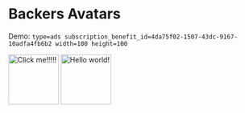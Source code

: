 # Backers Avatars

Demo: `type=ads subscription_benefit_id=4da75f02-1507-43dc-9167-10adfa4fb6b2 width=100 height=100`

<!-- POLAR type=ads id=golgnjnd subscription_benefit_id=4da75f02-1507-43dc-9167-10adfa4fb6b2 width=100 height=100 -->

<a href="https://www.youtube.com/watch?v=dQw4w9WgXcQ"><picture><img src="https://polar.sh/embed/ad?id=63f3a3cc-54ae-45e9-987a-7174364d234e" alt="Click me!!!!!" height="100" width="100" /></picture></a>
<a href="https://polar.sh/zegl"><picture><source media="(prefers-color-scheme: dark)" srcset="https://polar.sh/embed/ad?id=94c1676c-db08-4489-b4b4-e25beadf2542&dark=1"><img src="https://polar.sh/embed/ad?id=94c1676c-db08-4489-b4b4-e25beadf2542" alt="Hello world!" height="100" width="100" /></picture></a>

<!-- POLAR-END id=golgnjnd -->
